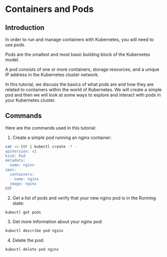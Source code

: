 # Containers and Pods

## Introduction
In order to run and manage containers with Kubernetes, you will need to use pods.

Pods are the smallest and most basic building block of the Kubernetes model.

A pod consists of one or more containers, storage resources, and a unique IP address in the Kubernetes cluster network.

In this tutorial, we discuss the basics of what pods are and how they are related to containers within the world of Kubernetes. We will create a simple pod and then we will look at some ways to explore and interact with pods in your Kubernetes cluster.

## Commands
Here are the commands used in this tutorial:

1. Create a simple pod running an nginx container:
```bash
cat << EOF | kubectl create -f -
apiVersion: v1
kind: Pod
metadata:
  name: nginx
spec:
  containers:
  - name: nginx
  image: nginx
EOF
```
2. Get a list of pods and verify that your new nginx pod is in the Running state:
```bash
kubectl get pods
```
3. Get more information about your nginx pod:
```bash
kubectl describe pod nginx
```
4. Delete the pod:
```bash
kubectl delete pod nginx
```